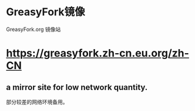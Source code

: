 # GreasyFork镜像
GreasyFork.org 镜像站
# https://greasyfork.zh-cn.eu.org/zh-CN

## a mirror site for low network quantity.  
部分较差的网络环境备用。
